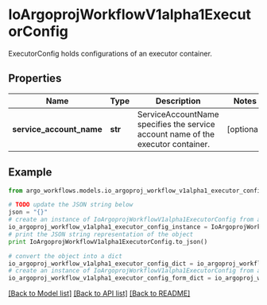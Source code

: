 # IoArgoprojWorkflowV1alpha1ExecutorConfig

ExecutorConfig holds configurations of an executor container.

## Properties

Name | Type | Description | Notes
------------ | ------------- | ------------- | -------------
**service_account_name** | **str** | ServiceAccountName specifies the service account name of the executor container. | [optional] 

## Example

```python
from argo_workflows.models.io_argoproj_workflow_v1alpha1_executor_config import IoArgoprojWorkflowV1alpha1ExecutorConfig

# TODO update the JSON string below
json = "{}"
# create an instance of IoArgoprojWorkflowV1alpha1ExecutorConfig from a JSON string
io_argoproj_workflow_v1alpha1_executor_config_instance = IoArgoprojWorkflowV1alpha1ExecutorConfig.from_json(json)
# print the JSON string representation of the object
print IoArgoprojWorkflowV1alpha1ExecutorConfig.to_json()

# convert the object into a dict
io_argoproj_workflow_v1alpha1_executor_config_dict = io_argoproj_workflow_v1alpha1_executor_config_instance.to_dict()
# create an instance of IoArgoprojWorkflowV1alpha1ExecutorConfig from a dict
io_argoproj_workflow_v1alpha1_executor_config_form_dict = io_argoproj_workflow_v1alpha1_executor_config.from_dict(io_argoproj_workflow_v1alpha1_executor_config_dict)
```
[[Back to Model list]](../README.md#documentation-for-models) [[Back to API list]](../README.md#documentation-for-api-endpoints) [[Back to README]](../README.md)


